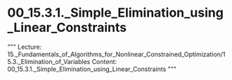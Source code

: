 # 00_15.3.1._Simple_Elimination_using_Linear_Constraints

"""
Lecture: 15._Fundamentals_of_Algorithms_for_Nonlinear_Constrained_Optimization/15.3._Elimination_of_Variables
Content: 00_15.3.1._Simple_Elimination_using_Linear_Constraints
"""

